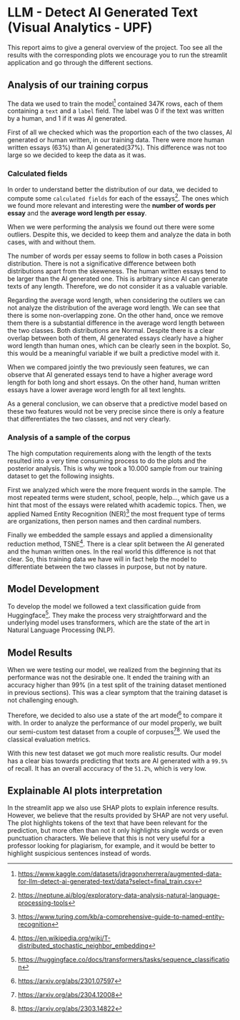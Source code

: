 # LLM - Detect AI Generated Text (Visual Analytics - UPF)

This report aims to give a general overview of the project. Too see all the results with the corresponding plots we encourage you to run the streamlit application and go through the different sections.


## Analysis of our training corpus

The data we used to train the model[^1] contained 347K rows, each of them containing a `text` and a `label` field. The label was 0 if the text was written by a human, and 1 if it was AI generated.

First of all we checked which was the proportion each of the two classes, AI generated or human written, in our training data. There were more human written essays (63%) than AI generated(37%). This difference was not too large so we decided to keep the data as it was. 

### Calculated fields

In order to understand better the distribution of our data, we decided to compute some `calculated fields` for each of the essays[^2]. The ones which we found more relevant and interesting were the **number of words per essay** and the **average word length per essay**. 

When we were performing the analysis we found out there were some outliers. Despite this, we decided to keep them and analyze the data in both cases, with and without them.

The number of words per essay seems to follow in both cases a Poission distribution. There is not a significative difference between both distributions apart from the skeweness. The human written essays tend to be larger than the AI generated one. This is arbitrary since AI can generate texts of any length. Therefore, we do not consider it as a valuable variable.


Regarding the average word length, when considering the outilers we can not analyze the distribution of the average word length. We can see that there is some non-overlapping zone. On the other hand, once we remove them there is a substantial difference in the average word length between the two classes. Both distributions are Normal. Despite there is a clear overlap between both of them, AI generated essays clearly have a higher word length than human ones, which can be clearly seen in the boxplot. So, this would be a meaningful variable if we built a predictive model with it.

When we compared jointly the two previously seen features, we can observe that AI generated essays tend to have a higher average word length for both long and short essays. On the other hand, human written essays have a lower average word length for all text lenghts.

As a general conclusion, we can observe that a predictive model based on these two features would not be very precise since there is only a feature that differentiates the two classes, and not very clearly.

### Analysis of a sample of the corpus

The high computation requirements along with the length of the texts resulted into a very time consuming process to do the plots and the posterior analysis. This is why we took a 10.000 sample from our training dataset to get the following insights.

First we analyzed which were the more frequent words in the sample. The most repeated terms were student, school, people, help..., which gave us a hint that most of the essays were related whith academic topics. Then, we applied Named Entity Recognition (NER)[^3] the most frequent type of terms are organizations, then person names and then cardinal numbers.

Finally we embedded the sample essays and applied a dimensionality reduction method, TSNE[^4]. There is a clear split between the AI generated and the human written ones. In the real world this difference is not that clear. So, this training data we have will in fact help the model to differentiate between the two classes in purpose, but not by nature.

## Model Development

To develop the model we followed a text classification guide from Huggingface[^5]. They make the process very straightforward and the underlying model uses transformers, which are the state of the art in Natural Language Processing (NLP). 

## Model Results 

When we were testing our model, we realized from the beginning that its performance was not the desirable one. It ended the training with an accuracy higher than 99% (in a test split of the training dataset mentioned in previous sections). This was a clear symptom that the training dataset is not challenging enough. 

Therefore, we decided to also use a state of the art model[^8] to compare it with. In order to analyze the performance of our model properly, we built our semi-custom test dataset from a couple of corpuses[^6][^7]. We used the classical evaluation metrics.

With this new test dataset we got much more realistic results. Our model has a clear bias towards predicting that texts are AI generated with a `99.5%` of recall. It has an overall acccuracy of the `51.2%`, which is very low.

## Explainable AI plots interpretation

In the streamlit app we also use SHAP plots to explain inference results. However, we believe that the results provided by SHAP are not very useful. The plot highlights tokens of the text that have been relevant for the prediction, but more often than not it only highlights single words or even punctuation characters. We believe that this is not very useful for a professor looking for plagiarism, for example, and it would be better to highlight suspicious sentences instead of words. 


[^1]: https://www.kaggle.com/datasets/jdragonxherrera/augmented-data-for-llm-detect-ai-generated-text/data?select=final_train.csv
[^2]: https://neptune.ai/blog/exploratory-data-analysis-natural-language-processing-tools
[^3]: https://www.turing.com/kb/a-comprehensive-guide-to-named-entity-recognition
[^4]: https://en.wikipedia.org/wiki/T-distributed_stochastic_neighbor_embedding
[^5]: https://huggingface.co/docs/transformers/tasks/sequence_classification
[^6]: https://arxiv.org/abs/2304.12008
[^7]: https://arxiv.org/abs/2303.14822
[^8]: https://arxiv.org/abs/2301.07597